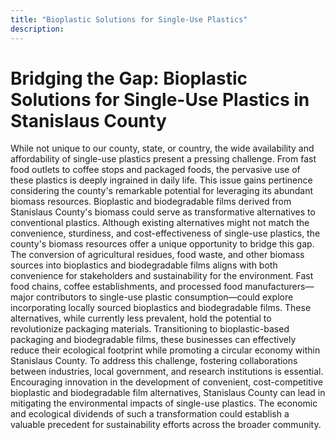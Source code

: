 ```yaml
---
title: "Bioplastic Solutions for Single-Use Plastics"
description: ‎
---
```


# Bridging the Gap: Bioplastic Solutions for Single-Use Plastics in Stanislaus County

While not unique to our county, state, or country, the wide availability and affordability of single-use plastics present a pressing challenge. From fast food outlets to coffee stops and packaged foods, the pervasive use of these plastics is deeply ingrained in daily life. This issue gains pertinence considering the county's remarkable potential for leveraging its abundant biomass resources. Bioplastic and biodegradable films derived from Stanislaus County's biomass could serve as transformative alternatives to conventional plastics. Although existing alternatives might not match the convenience, sturdiness, and cost-effectiveness of single-use plastics, the county's biomass resources offer a unique opportunity to bridge this gap. The conversion of agricultural residues, food waste, and other biomass sources into bioplastics and biodegradable films aligns with both convenience for stakeholders and sustainability for the environment. Fast food chains, coffee establishments, and processed food manufacturers—major contributors to single-use plastic consumption—could explore incorporating locally sourced bioplastics and biodegradable films. These alternatives, while currently less prevalent, hold the potential to revolutionize packaging materials. Transitioning to bioplastic-based packaging and biodegradable films, these businesses can effectively reduce their ecological footprint while promoting a circular economy within Stanislaus County. To address this challenge, fostering collaborations between industries, local government, and research institutions is essential. Encouraging innovation in the development of convenient, cost-competitive bioplastic and biodegradable film alternatives, Stanislaus County can lead in mitigating the environmental impacts of single-use plastics. The economic and ecological dividends of such a transformation could establish a valuable precedent for sustainability efforts across the broader community.
